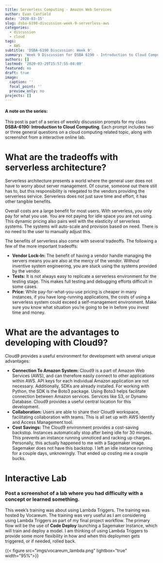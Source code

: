 ```yaml
---
title: Serverless Computing - Amazon Web Services
author: Evan Canfield
date: '2020-03-15'
slug: dsba-6190-discussion-week-9-serverless-aws
categories:
  - discussion
  - cloud
tags:
  - AWS
subtitle: 'DSBA-6190 Discussion: Week 9'
summary: 'Week 9 Discussion for DSBA 6190 - Introduction to Cloud Computing'
authors: []
lastmod: '2020-03-29T15:57:55-04:00'
featured: no
draft: true
image:
  caption: ''
  focal_point: ''
  preview_only: no
projects: []
---
```

#### A note on the series:
This post is part of a series of weekly discussion prompts for my class **DSBA-6190: Introduction to Cloud Computing**. Each prompt includes two or three general questions on a cloud computing related topic, along with screenshot from a interactive online lab.

# What are the tradeoffs with serverless architecture?
Serverless architecture presents a world where the general user does not have to worry about server management. Of course, someone out there still has to, but this responsibility is relegated to the vendors providing the serverless service. Serverless does not just save time and effort, it has other tangible benefits.

Overall costs are a large benefit for most users. With serverless, you only pay for what you use. You are not paying for idle space you are not using. This dynamic pricing also pairs well with the elasticity of serverless systems. The systems will auto-scale and provision based on need. There is no need to the user to manually adjust this.

The benefits of serverless also come with several tradeoffs. The following a few of the more important tradeoffs:

* **Vendor Lock-In:** The benefit of having a vendor handle managing the servers means you are also at the mercy of the vendor. Without inventive system engineering, you are stuck using the systems provided by the vendor.
* **Tests:** It is not always easy to replicate a serverless environment for the testing stage. This makes full testing and debugging efforts difficult in some cases.
*	**Price:** While pay-for-what-you-use pricing is cheaper in many instances, if you have long-running applications, the costs of using a serverless system could exceed a self-management environment. Make sure you know what situation you’re going to be in before you invest time and money.

# What are the advantages to developing with Cloud9?
Cloud9 provides a useful environment for development with several unique advantages:

* **Connection To Amazon System:** Cloud9 is a part of Amazon Web Services (AWS), and can therefore easily connect to other applications within AWS. API keys for each individual Amazon application are not necessary. Additionally, SDKs are already installed. For working with Python, the SDK is the Boto3 package. Using Boto3 helps facilitate connection between Amazon services. Services like S3, or Dynamo Database. Cloud9 provides a useful central location for this development.
* **Collaboration:** Users are able to share their Cloud9 workspace, facilitating collaboration with teams. This is all set up with AWS Identify and Access Management tool.
* **Cost Savings:** The Cloud9 environment provides a cost-saving backstop. Instances automatically stop after being idle for 30 minutes. This prevents an instance running unnoticed and racking up charges. Personally, this actually happened to me with a Sagemaker image. Sagemaker does not have this backstop. I left an idle instance running for a couple days, unknowingly. That ended up costing me a couple bucks.

# Interactive Lab
### Post a screenshot of a lab where you had difficulty with a concept or learned something.
This week’s training was about using Lambda Triggers. The training was hosted by Vocareum. The training was very useful as I am considering using Lambda Triggers as part of my final project workflow. The primary flow will be the use of **Code Deploy** launching a Sagemaker Instance, which will train and deploy a model. I am thinking of using Lambda Triggers to provide some more flexibility in how and when this deploymen gets triggered, or if needed, rolled back.

{{< figure src="imgs/vocareum_lambda.png" lightbox="true" width="95%">}}


